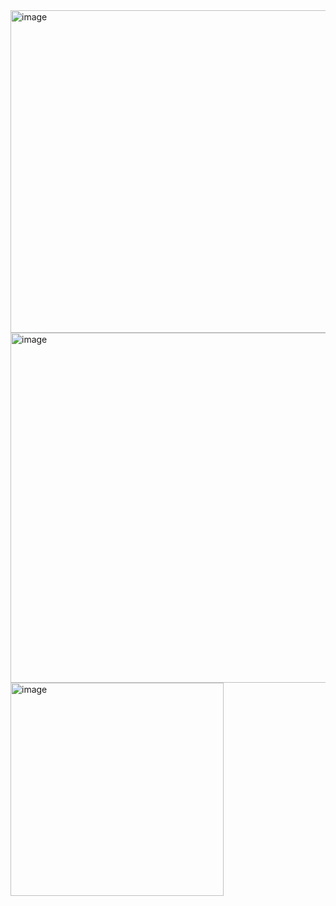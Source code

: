 <img width="516" alt="image" src="https://github.com/user-attachments/assets/b6fa14ab-c822-4ccf-ae44-45ed37ea350d">
<br>
<img width="560" alt="image" src="https://github.com/user-attachments/assets/ddec56a3-2792-47cd-8f2b-520cc43fa793">
<br>
<img width="341" alt="image" src="https://github.com/user-attachments/assets/d168df03-9361-40e0-be5d-bc3e4805b34f">
<br>
